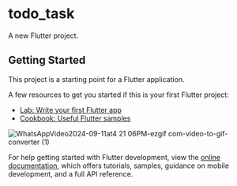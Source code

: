 # todo_task

A new Flutter project.

## Getting Started

This project is a starting point for a Flutter application.

A few resources to get you started if this is your first Flutter project:

- [Lab: Write your first Flutter app](https://docs.flutter.dev/get-started/codelab)
- [Cookbook: Useful Flutter samples](https://docs.flutter.dev/cookbook)

![WhatsAppVideo2024-09-11at4 21 06PM-ezgif com-video-to-gif-converter (1)](https://github.com/user-attachments/assets/65a47752-3877-4fc0-b9fb-f98177d174d9)


For help getting started with Flutter development, view the
[online documentation](https://docs.flutter.dev/), which offers tutorials,
samples, guidance on mobile development, and a full API reference.
